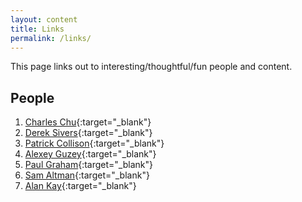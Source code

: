 ```yaml
---
layout: content
title: Links
permalink: /links/
---
```

This page links out to interesting/thoughtful/fun people and content.

## People
1. [Charles Chu](http://thepolymathproject.com/){:target="_blank"}
2. [Derek Sivers](https://sivers.org/){:target="_blank"}
3. [Patrick Collison](https://patrickcollison.com/){:target="_blank"}
4. [Alexey Guzey](https://guzey.com/){:target="_blank"}
5. [Paul Graham](http://paulgraham.com/){:target="_blank"}
6. [Sam Altman](https://blog.samaltman.com/){:target="_blank"}
7. [Alan Kay](https://www.quora.com/profile/Alan-Kay-11){:target="_blank"}